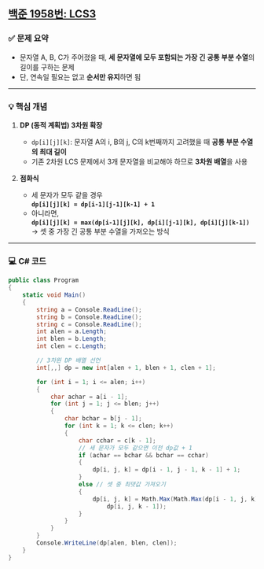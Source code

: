 ## [백준 1958번: LCS3](https://github.com/Syldris/Baekjoon-Study/tree/main/C%23/%EB%B0%B1%EC%A4%80/Gold/1958.%E2%80%85LCS%E2%80%853)

### ✅ 문제 요약
- 문자열 A, B, C가 주어졌을 때, **세 문자열에 모두 포함되는 가장 긴 공통 부분 수열**의 길이를 구하는 문제
- 단, 연속일 필요는 없고 **순서만 유지**하면 됨

---

### 💡 핵심 개념

1. **DP (동적 계획법) 3차원 확장**
   - `dp[i][j][k]`: 문자열 A의 i, B의 j, C의 k번째까지 고려했을 때 **공통 부분 수열의 최대 길이**
   - 기존 2차원 LCS 문제에서 3개 문자열을 비교해야 하므로 **3차원 배열**을 사용

2. **점화식**
   - 세 문자가 모두 같을 경우  
     **`dp[i][j][k] = dp[i-1][j-1][k-1] + 1`**
   - 아니라면,  
     **`dp[i][j][k] = max(dp[i-1][j][k], dp[i][j-1][k], dp[i][j][k-1])`**  
   → 셋 중 가장 긴 공통 부분 수열을 가져오는 방식

---

### 💻 C# 코드

```csharp
public class Program
{
    static void Main()
    {
        string a = Console.ReadLine();
        string b = Console.ReadLine();
        string c = Console.ReadLine();
        int alen = a.Length;
        int blen = b.Length;
        int clen = c.Length;

        // 3차원 DP 배열 선언
        int[,,] dp = new int[alen + 1, blen + 1, clen + 1];

        for (int i = 1; i <= alen; i++)
        {
            char achar = a[i - 1];
            for (int j = 1; j <= blen; j++)
            {
                char bchar = b[j - 1];
                for (int k = 1; k <= clen; k++)
                {
                    char cchar = c[k - 1];
                    // 세 문자가 모두 같으면 이전 dp값 + 1
                    if (achar == bchar && bchar == cchar)
                    {
                        dp[i, j, k] = dp[i - 1, j - 1, k - 1] + 1;
                    }
                    else // 셋 중 최댓값 가져오기
                    {
                        dp[i, j, k] = Math.Max(Math.Max(dp[i - 1, j, k], dp[i, j - 1, k]),
                            dp[i, j, k - 1]);
                    }
                }
            }
        }
        Console.WriteLine(dp[alen, blen, clen]);
    }
}
```
